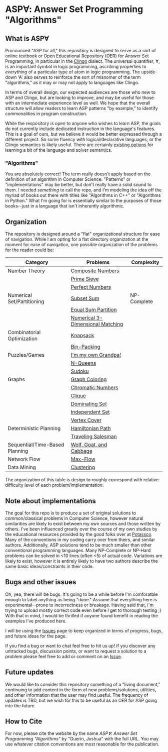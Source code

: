# ASP&#8704;: Answer Set Programming "Algorithms"

## What is ASP&#8704;
Pronounced "ASP for all," this repository is designed to serve as a sort of online textbook or Open Educational Repository (OER) for Answer Set Programming, in particular in the [Clingo](https://potassco.org/clingo/) dialect. The universal quantifier, &#8704;, is an important symbol in logic programming, ascribing properties to *everything* of a particular type of atom in logic programming. The upside-down 'A' also serves to reinforce the sort of misnomer of the term "algorithms," as it may or may not apply to languages like Clingo.

In terms of overall design, our expected audiences are those who new to ASP and Clingo, but are looking to improve, and may be useful for those with an intermediate experience level as well. We hope that the overall structure will allow readers to learn ASP patterns "by example," to identify commonalities in program construction.

While the respository is open to anyone who wishes to learn ASP, the goals do not currently include dedicated instruction in the language's features. This is a goal of ours, but we believe it would be better expressed through a different project. So some fluency with logical/declarative languages, or the Clingo semantics is likely useful. There are certainly [existing options](https://teaching.potassco.org/) for learning a bit of the language and solver semantics.

### "Algorithms"
You are absolutely correct! The term really doesn't apply based on the definition of an algorithm in Computer Science. "Patterns" or "implementations" may be better, but don't really have a solid sound to them. I needed *something* to call the repo, and I'm modeling the idea off the myriad of books out there with titles like "Algorithms in C++" or "Algorithms in Python." What I'm going for is essentially similar to the purposes of those books--just in a language that isn't inherently algorithmic.

## Organization
The repository  is designed around a "flat" organizational structure for ease of navigation. 
While I am opting for a flat directory organization at the moment for ease of navigation, one possible organization of the problems for the reader could be:

| Category  | Problems | Complexity |
| ------------- | ------------- | ------------- |
| Number Theory   | [Composite Numbers](https://github.com/joshuaguerin/Answer-Set-Programming-Algorithms/tree/master/Prime-Sieve)  |
|    | [Prime Sieve](https://github.com/joshuaguerin/Answer-Set-Programming-Algorithms/tree/master/Prime-Sieve)  |
|    | [Perfect Numbers](https://github.com/joshuaguerin/Answer-Set-Programming-Algorithms/tree/master/Perfect-Numbers)  |
| Numerical Set/Partitioning  | [Subset Sum](https://github.com/joshuaguerin/Answer-Set-Programming-Algorithms/tree/master/Subset-Sum) | NP-Complete |
|  | [Equal Sum Partition](https://github.com/joshuaguerin/Answer-Set-Programming-Algorithms/tree/master/Equal-Sum-Partition) |
|  | [Numerical 3-Dimensional Matching](https://github.com/joshuaguerin/Answer-Set-Programming-Algorithms/tree/master/Numerical-3-Dimensional-Matching) |
|  Combinatorial Optimization  |  [Knapsack](https://github.com/joshuaguerin/Answer-Set-Programming-Algorithms/tree/master/Knapsack)  |
|  | [Bin-Packing](https://github.com/joshuaguerin/Answer-Set-Programming-Algorithms/tree/master/Bin-Packing) |
|  Puzzles/Games  | [I'm my own Grandpa!](Grandpa/) |
|    | [N-Queens](https://github.com/joshuaguerin/Answer-Set-Programming-Algorithms/tree/master/N-Queens) |
|    | [Sudoku](https://github.com/joshuaguerin/Answer-Set-Programming-Algorithms/tree/master/Sudoku) |
|  Graphs  | [Graph Coloring](https://github.com/joshuaguerin/Answer-Set-Programming-Algorithms/tree/master/Graph-Coloring)
|    | [Chromatic Numbers](https://github.com/joshuaguerin/Answer-Set-Programming-Algorithms/tree/master/Graph-Coloring)
|    | [Clique](https://github.com/joshuaguerin/Answer-Set-Programming-Algorithms/tree/master/Clique) |
|    | [Dominating Set](https://github.com/joshuaguerin/Answer-Set-Programming-Algorithms/tree/master/Dominating-Set) |
|    | [Independent Set](https://github.com/joshuaguerin/Answer-Set-Programming-Algorithms/tree/master/Independent_Set) |
|    | [Vertex Cover](https://github.com/joshuaguerin/Answer-Set-Programming-Algorithms/tree/master/Vertex-Cover) |
|  Deterministic Planning  | [Hamiltonian Path](https://github.com/joshuaguerin/Answer-Set-Programming-Algorithms/tree/master/Travelling_Salesman) |
|    | [Traveling Salesman](https://github.com/joshuaguerin/Answer-Set-Programming-Algorithms/tree/master/Travelling_Salesman) |
| Sequential/Time-Based Planning | [Wolf, Goat, and Cabbage](https://github.com/joshuaguerin/Answer-Set-Programming-Algorithms/tree/master/Wolf-Goat-Cabbage) |
|  Network Flow  | [Max-Flow](https://github.com/joshuaguerin/Answer-Set-Programming-Algorithms/tree/master/Max-Flow) |
|  Data Mining  | [Clustering](https://github.com/joshuaguerin/Answer-Set-Programming-Algorithms/tree/master/Clustering) |

The organization of this table is design to roughly correspond with relative difficulty level of each problem/implementation.

## Note about implementations
The goal for this repo is to produce a set of original solutions to common/classical problems in Computer Science, however natural similarities are likely to exist between my own sources and those written by others. I've been influenced greatly over the course of my own studies by the educational resources provided by the good folks over at [Potassco](https://potassco.org/). Many of the conventions in my coding carry over from theirs, and similar authors. Additionally, ASP solutions tend to be much smaller than other conventional programming languages. Many NP-Complete or NP-Hard problems can be solved in <10 lines (often <5) of actual code. Variations are likely to exist, however it is entirely likely to have two authors describe the same basic ideas/constraints in their code.

## Bugs and other issues
Oh, yea, there will be bugs. It's going to be a while before I'm comforatble enough to label anything as being "done." Assume that everything here is experimental--prone to incorrectness or breakage. Having said that, I'm trying to upload mostly correct code even before I get to thorough testing ;) With that in mind, I would be thrilled if anyone found benefit in reading the examples I've produced here.

I will be using the [Issues](https://github.com/joshuaguerin/Answer-Set-Programming-Algorithms/issues) page to keep organized in terms of progress, bugs, and future ideas for the page.

If you find a bug or want to chat feel free to hit us up! If you discover any untracked bugs, discussion points, or want to request a solution to a problem please feel free to add or comment on an [Issue](https://github.com/joshuaguerin/Answer-Set-Programming-Algorithms/issues).

## Future updates
We would like to consider this repository something of a "living document," continuing to add content in the form of new problems/solutions, utilities, and other information that the user may find useful. The frequency of updates is TBD, but we wish for this to be useful as an OER for ASP going into the future.

## How to Cite
For now, please cite the website by the name *ASP&#8704;: Answer Set Programming "Algorithms"* by "Guerin, Joshua" with the full URL. You may use whatever citation conventions are most reasonable for the publication.

